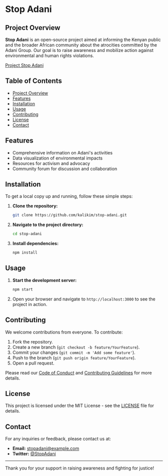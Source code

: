 # Stop Adani

## Project Overview
**Stop Adani** is an open-source project aimed at informing the Kenyan public and the broader African community about the atrocities committed by the Adani Group. Our goal is to raise awareness and mobilize action against environmental and human rights violations.

[Project Stop Adani](https://res.cloudinary.com/kalikimanzi/image/upload/v1727691514/34545c83-13c0-41b9-8db1-f36ae66db55f_agleyu.jpg)

## Table of Contents
- [Project Overview](#project-overview)
- [Features](#features)
- [Installation](#installation)
- [Usage](#usage)
- [Contributing](#contributing)
- [License](#license)
- [Contact](#contact)

## Features
- Comprehensive information on Adani's activities
- Data visualization of environmental impacts
- Resources for activism and advocacy
- Community forum for discussion and collaboration

## Installation
To get a local copy up and running, follow these simple steps:

1. **Clone the repository:**
   ```bash
   git clone https://github.com/kalikim/stop-adani.git
   ```
2. **Navigate to the project directory:**
   ```bash
   cd stop-adani
   ```
3. **Install dependencies:**
   ```bash
   npm install
   ```

## Usage
1. **Start the development server:**
   ```bash
   npm start
   ```
2. Open your browser and navigate to `http://localhost:3000` to see the project in action.

## Contributing
We welcome contributions from everyone. To contribute:

1. Fork the repository.
2. Create a new branch (`git checkout -b feature/YourFeature`).
3. Commit your changes (`git commit -m 'Add some feature'`).
4. Push to the branch (`git push origin feature/YourFeature`).
5. Open a pull request.

Please read our [Code of Conduct](CODE_OF_CONDUCT.md) and [Contributing Guidelines](CONTRIBUTING.md) for more details.

## License
This project is licensed under the MIT License - see the [LICENSE](LICENSE) file for details.

## Contact
For any inquiries or feedback, please contact us at:
- **Email:** stopadani@example.com
- **Twitter:** [@StopAdani](https://twitter.com/StopAdani)

---

Thank you for your support in raising awareness and fighting for justice!


